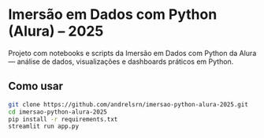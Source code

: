 # Imersão em Dados com Python (Alura) – 2025

Projeto com notebooks e scripts da Imersão em Dados com Python da Alura — análise de dados, visualizações e dashboards práticos em Python.

## Como usar

```bash
git clone https://github.com/andrelsrn/imersao-python-alura-2025.git
cd imersao-python-alura-2025
pip install -r requirements.txt
streamlit run app.py
